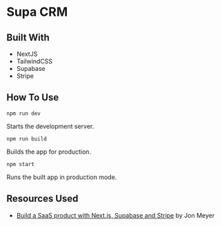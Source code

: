 # Supa CRM

## Built With

* NextJS
* TailwindCSS
* Supabase
* Stripe

## How To Use

```
npm run dev
```
Starts the development server.

```
npm run build
```
Builds the app for production.

```
npm start
```
Runs the built app in production mode.

## Resources Used

* [Build a SaaS product with Next.js, Supabase and Stripe](https://egghead.io/courses/build-a-saas-product-with-next-js-supabase-and-stripe-61f2bc20) by Jon Meyer

